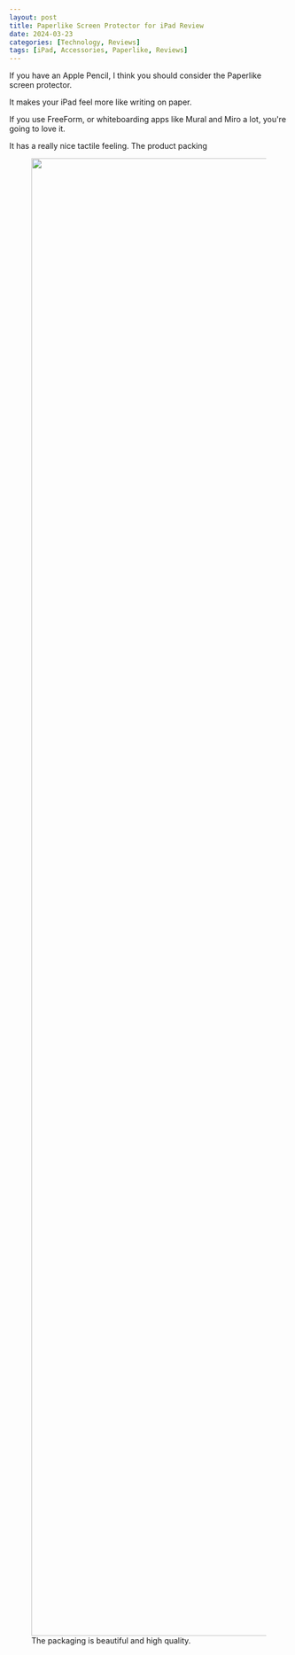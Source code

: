 ```yaml
---
layout: post
title: Paperlike Screen Protector for iPad Review
date: 2024-03-23
categories: [Technology, Reviews]
tags: [iPad, Accessories, Paperlike, Reviews]
---
```


If you have an Apple Pencil, I think you should consider the Paperlike screen protector.

It makes your iPad feel more like writing on paper.

If you use FreeForm, or whiteboarding apps like Mural and Miro a lot, you're going to love it.

It has a really nice tactile feeling. The product packing

<figure class="kg-card kg-image-card kg-card-hascaption"><img src=" __GHOST_URL__ /content/images/2023/02/IMG_3207.jpeg" class="kg-image" alt loading="lazy" width="2000" height="2667" srcset=" __GHOST_URL__ /content/images/size/w600/2023/02/IMG_3207.jpeg 600w, __GHOST_URL__ /content/images/size/w1000/2023/02/IMG_3207.jpeg 1000w, __GHOST_URL__ /content/images/size/w1600/2023/02/IMG_3207.jpeg 1600w, __GHOST_URL__ /content/images/size/w2400/2023/02/IMG_3207.jpeg 2400w" sizes="(min-width: 720px) 720px"><figcaption>The packaging is beautiful and high quality.</figcaption></figure>
